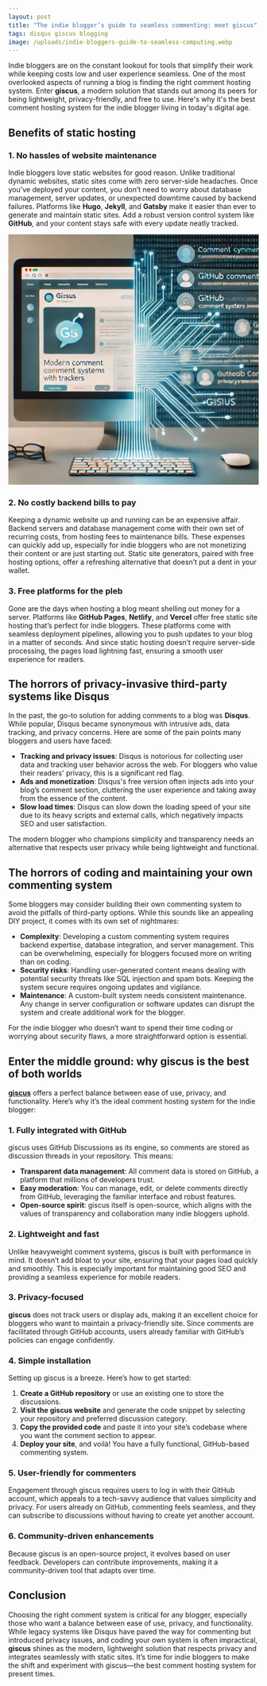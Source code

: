```yaml
---
layout: post
title: "The indie blogger’s guide to seamless commenting: meet giscus"
tags: disqus giscus blogging
image: /uploads/indie-bloggers-guide-to-seamless-computing.webp
---
```

Indie bloggers are on the constant lookout for tools that simplify their work while keeping costs low and user experience seamless. One of the most overlooked aspects of running a blog is finding the right comment hosting system. Enter **giscus**, a modern solution that stands out among its peers for being lightweight, privacy-friendly, and free to use. Here's why it's the best comment hosting system for the indie blogger living in today's digital age.

## Benefits of static hosting

### 1. No hassles of website maintenance

Indie bloggers love static websites for good reason. Unlike traditional dynamic websites, static sites come with zero server-side headaches. Once you've deployed your content, you don’t need to worry about database management, server updates, or unexpected downtime caused by backend failures. Platforms like **Hugo**, **Jekyll**, and **Gatsby** make it easier than ever to generate and maintain static sites. Add a robust version control system like **GitHub**, and your content stays safe with every update neatly tracked.

![indie-bloggers-guide-to-seamless-computing](/uploads/indie-bloggers-guide-to-seamless-computing.webp)

### 2. No costly backend bills to pay

Keeping a dynamic website up and running can be an expensive affair. Backend servers and database management come with their own set of recurring costs, from hosting fees to maintenance bills. These expenses can quickly add up, especially for indie bloggers who are not monetizing their content or are just starting out. Static site generators, paired with free hosting options, offer a refreshing alternative that doesn’t put a dent in your wallet.

### 3. Free platforms for the pleb

Gone are the days when hosting a blog meant shelling out money for a server. Platforms like **GitHub Pages**, **Netlify**, and **Vercel** offer free static site hosting that’s perfect for indie bloggers. These platforms come with seamless deployment pipelines, allowing you to push updates to your blog in a matter of seconds. And since static hosting doesn’t require server-side processing, the pages load lightning fast, ensuring a smooth user experience for readers.

## The horrors of privacy-invasive third-party systems like Disqus

In the past, the go-to solution for adding comments to a blog was **Disqus**. While popular, Disqus became synonymous with intrusive ads, data tracking, and privacy concerns. Here are some of the pain points many bloggers and users have faced:

- **Tracking and privacy issues**: Disqus is notorious for collecting user data and tracking user behavior across the web. For bloggers who value their readers' privacy, this is a significant red flag.
- **Ads and monetization**: Disqus's free version often injects ads into your blog’s comment section, cluttering the user experience and taking away from the essence of the content.
- **Slow load times**: Disqus can slow down the loading speed of your site due to its heavy scripts and external calls, which negatively impacts SEO and user satisfaction.

The modern blogger who champions simplicity and transparency needs an alternative that respects user privacy while being lightweight and functional.

## The horrors of coding and maintaining your own commenting system

Some bloggers may consider building their own commenting system to avoid the pitfalls of third-party options. While this sounds like an appealing DIY project, it comes with its own set of nightmares:

- **Complexity**: Developing a custom commenting system requires backend expertise, database integration, and server management. This can be overwhelming, especially for bloggers focused more on writing than on coding.
- **Security risks**: Handling user-generated content means dealing with potential security threats like SQL injection and spam bots. Keeping the system secure requires ongoing updates and vigilance.
- **Maintenance**: A custom-built system needs consistent maintenance. Any change in server configuration or software updates can disrupt the system and create additional work for the blogger.

For the indie blogger who doesn’t want to spend their time coding or worrying about security flaws, a more straightforward option is essential.

## Enter the middle ground: why giscus is the best of both worlds

[**giscus**](https://giscus.app/) offers a perfect balance between ease of use, privacy, and functionality. Here’s why it’s the ideal comment hosting system for the indie blogger:

### 1. Fully integrated with GitHub

giscus uses GitHub Discussions as its engine, so comments are stored as discussion threads in your repository. This means:

- **Transparent data management**: All comment data is stored on GitHub, a platform that millions of developers trust.
- **Easy moderation**: You can manage, edit, or delete comments directly from GitHub, leveraging the familiar interface and robust features.
- **Open-source spirit**: giscus itself is open-source, which aligns with the values of transparency and collaboration many indie bloggers uphold.

### 2. Lightweight and fast

Unlike heavyweight comment systems, giscus is built with performance in mind. It doesn’t add bloat to your site, ensuring that your pages load quickly and smoothly. This is especially important for maintaining good SEO and providing a seamless experience for mobile readers.

### 3. Privacy-focused

**giscus** does not track users or display ads, making it an excellent choice for bloggers who want to maintain a privacy-friendly site. Since comments are facilitated through GitHub accounts, users already familiar with GitHub’s policies can engage confidently.

### 4. Simple installation

Setting up giscus is a breeze. Here’s how to get started:

1. **Create a GitHub repository** or use an existing one to store the discussions.
2. **Visit the giscus website** and generate the code snippet by selecting your repository and preferred discussion category.
3. **Copy the provided code** and paste it into your site’s codebase where you want the comment section to appear.
4. **Deploy your site**, and voilà! You have a fully functional, GitHub-based commenting system.

### 5. User-friendly for commenters

Engagement through giscus requires users to log in with their GitHub account, which appeals to a tech-savvy audience that values simplicity and privacy. For users already on GitHub, commenting feels seamless, and they can subscribe to discussions without having to create yet another account.

### 6. Community-driven enhancements

Because giscus is an open-source project, it evolves based on user feedback. Developers can contribute improvements, making it a community-driven tool that adapts over time.

## Conclusion

Choosing the right comment system is critical for any blogger, especially those who want a balance between ease of use, privacy, and functionality. While legacy systems like Disqus have paved the way for commenting but introduced privacy issues, and coding your own system is often impractical, **giscus** shines as the modern, lightweight solution that respects privacy and integrates seamlessly with static sites. It’s time for indie bloggers to make the shift and experiment with giscus—the best comment hosting system for present times.